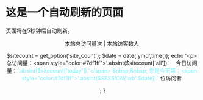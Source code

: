 <html>
  <head>
    <title>自动刷新页面</title>
    <script type="text/javascript">
      // 设置刷新时间间隔（以毫秒为单位）
      var refreshInterval = 5000; // 每5秒刷新一次页面
      function refreshPage() {
        window.location.reload(); // 刷新页面
      }
      // 在指定的时间间隔内重复调用refreshPage函数
      setInterval(refreshPage, refreshInterval);
    </script>
  </head>
  <body>
    <h1>这是一个自动刷新的页面</h1>
    <p>页面将在5秒钟后自动刷新。</p>
  </body>
</html>


<html>
 <head> 
  
  <!-- 次数统计 start -->
<center>
<script>
var caution = false
        function setCookie(name, value, expires, path, domain, secure) {
            var curCookie = name + "=" + escape(value) + ((expires) ? "; expires=" + expires.toGMTString() : "") + ((path) ? "; path=" + path : "") + ((domain) ? "; domain=" + domain : "") + ((secure) ? "; secure" : "")
            if (!caution || (name + "=" + escape(value)).length <= 4000)
                document.cookie = curCookie
            else if (confirm("Cookie exceeds 4KB and will be cut!"))
                document.cookie = curCookie
        }
        function getCookie(name) {
            var prefix = name + "="
            var cookieStartIndex = document.cookie.indexOf(prefix)
            if (cookieStartIndex == -1)
                return null
            var cookieEndIndex = document.cookie.indexOf(";", cookieStartIndex + prefix.length)
            if (cookieEndIndex == -1)
                cookieEndIndex = document.cookie.length
            return unescape(document.cookie.substring(cookieStartIndex + prefix.length,
                cookieEndIndex))
        }
        function deleteCookie(name, path, domain) {
            if (getCookie(name)) {
                document.cookie = name + "=" + ((path) ? "; path=" + path : "") + ((domain) ? "; domain=" + domain : "") + "; expires=Thu, 01-Jan-70 00:00:01 GMT"
            }
        }
        function fixDate(date) {
            var base = new Date(0)
            var skew = base.getTime()
            if (skew > 0)
                date.setTime(date.getTime() - skew)
        }
        var now = new Date()
        fixDate(now)
        now.setTime(now.getTime() + 730 * 24 * 60 * 60 * 1000)
        var visits = getCookie("counter")
        if (!visits)
            visits = 1
        else
            visits = parseInt(visits) + 1
        setCookie("counter", visits, now)
        document.write("<font size=2color=black>欢迎您，您是第：" + visits + " 个访问该站点的访客")

    </script>
    </center>
<!-- 次数统计 over -->

<script async src="https://api.ly522.com/js/jilei.pure.mini.js"></script>
<span id="jilei_container_site_pv">本站总访问量<span id="jilei_value_site_pv"></span>次</span>
<span class="post-meta-divider">|</span>
<span id="jilei_container_site_uv">本站访客数<span id="jilei_value_site_uv"></span>人</span></p>
$sitecount = get_option('site_count');
$date = date('ymd',time());
echo '<p>总访问量：<span style="color:#7df1ff">'.absint($sitecount['all']).'</span> &nbsp;&nbsp; 今日访问量：<span style="color:#7df1ff">'.absint($sitecount['today']).'</span> &nbsp;&nbsp; 您是今天第：<span style="color:#7df1ff">'.absint($_SESSION['wb_'.$date]).'</span> 位访问者</p>';
}
